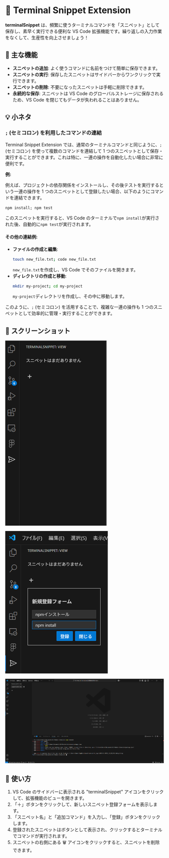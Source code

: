 # 🚀 Terminal Snippet Extension

**terminalSnippet** は、頻繁に使うターミナルコマンドを「スニペット」として保存し、素早く実行できる便利な VS Code 拡張機能です。繰り返しの入力作業をなくして、生産性を向上させましょう！

## 🌟 主な機能

- **スニペットの追加**: よく使うコマンドに名前をつけて簡単に保存できます。
- **スニペットの実行**: 保存したスニペットはサイドバーからワンクリックで実行できます。
- **スニペットの削除**: 不要になったスニペットは手軽に削除できます。
- **永続的な保存**: スニペットは VS Code のグローバルストレージに保存されるため、VS Code を閉じてもデータが失われることはありません。

## 💡 小ネタ

### `;` (セミコロン) を利用したコマンドの連結

Terminal Snippet Extension では、通常のターミナルコマンドと同じように、`;` (セミコロン) を使って複数のコマンドを連結して 1 つのスニペットとして保存・実行することができます。これは特に、一連の操作を自動化したい場合に非常に便利です。

**例:**

例えば、プロジェクトの依存関係をインストールし、その後テストを実行するという一連の操作を 1 つのスニペットとして登録したい場合、以下のようにコマンドを連結できます。

```
npm install; npm test
```

このスニペットを実行すると、VS Code のターミナルで`npm install`が実行された後、自動的に`npm test`が実行されます。

#### その他の連結例:

- **ファイルの作成と編集**:
  ```bash
  touch new_file.txt; code new_file.txt
  ```
  `new_file.txt`を作成し、VS Code でそのファイルを開きます。
- **ディレクトリの作成と移動**:
  ```bash
  mkdir my-project; cd my-project
  ```
  `my-project`ディレクトリを作成し、その中に移動します。

このように、`;` (セミコロン) を活用することで、複雑な一連の操作も 1 つのスニペットとして効率的に管理・実行することができます。

## 📸 スクリーンショット

![初期画面](image.png)

![登録フォーム](image-2.png)

![登録後コマンドの実行](image-3.png)

## 📝 使い方

1.  VS Code のサイドバーに表示される "terminalSnippet" アイコンをクリックして、拡張機能のビューを開きます。
2.  「＋」ボタンをクリックして、新しいスニペット登録フォームを表示します。
3.  「スニペット名」と「追加コマンド」を入力し、「登録」ボタンをクリックします。
4.  登録されたスニペットはボタンとして表示され、クリックするとターミナルでコマンドが実行されます。
5.  スニペットの右側にある 🗑️ アイコンをクリックすると、スニペットを削除できます。
